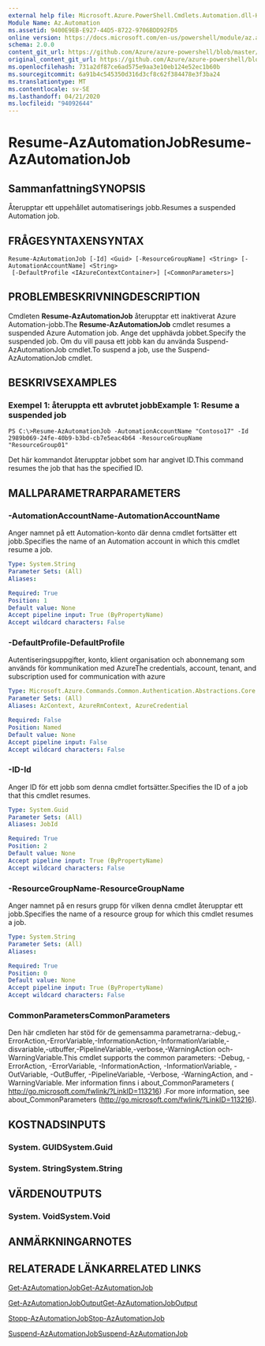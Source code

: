 ```yaml
---
external help file: Microsoft.Azure.PowerShell.Cmdlets.Automation.dll-Help.xml
Module Name: Az.Automation
ms.assetid: 9400E9EB-E927-44D5-8722-9706BDD92FD5
online version: https://docs.microsoft.com/en-us/powershell/module/az.automation/resume-azautomationjob
schema: 2.0.0
content_git_url: https://github.com/Azure/azure-powershell/blob/master/src/Automation/Automation/help/Resume-AzAutomationJob.md
original_content_git_url: https://github.com/Azure/azure-powershell/blob/master/src/Automation/Automation/help/Resume-AzAutomationJob.md
ms.openlocfilehash: 731a2df87ce6ad575e9aa3e10eb124e52ec1b60b
ms.sourcegitcommit: 6a91b4c545350d316d3cf8c62f384478e3f3ba24
ms.translationtype: MT
ms.contentlocale: sv-SE
ms.lasthandoff: 04/21/2020
ms.locfileid: "94092644"
---
```

# <span data-ttu-id="c9be8-101">Resume-AzAutomationJob</span><span class="sxs-lookup"><span data-stu-id="c9be8-101">Resume-AzAutomationJob</span></span>

## <span data-ttu-id="c9be8-102">Sammanfattning</span><span class="sxs-lookup"><span data-stu-id="c9be8-102">SYNOPSIS</span></span>
<span data-ttu-id="c9be8-103">Återupptar ett uppehållet automatiserings jobb.</span><span class="sxs-lookup"><span data-stu-id="c9be8-103">Resumes a suspended Automation job.</span></span>

## <span data-ttu-id="c9be8-104">FRÅGESYNTAXEN</span><span class="sxs-lookup"><span data-stu-id="c9be8-104">SYNTAX</span></span>

```
Resume-AzAutomationJob [-Id] <Guid> [-ResourceGroupName] <String> [-AutomationAccountName] <String>
 [-DefaultProfile <IAzureContextContainer>] [<CommonParameters>]
```

## <span data-ttu-id="c9be8-105">PROBLEMBESKRIVNING</span><span class="sxs-lookup"><span data-stu-id="c9be8-105">DESCRIPTION</span></span>
<span data-ttu-id="c9be8-106">Cmdleten **Resume-AzAutomationJob** återupptar ett inaktiverat Azure Automation-jobb.</span><span class="sxs-lookup"><span data-stu-id="c9be8-106">The **Resume-AzAutomationJob** cmdlet resumes a suspended Azure Automation job.</span></span>
<span data-ttu-id="c9be8-107">Ange det upphävda jobbet.</span><span class="sxs-lookup"><span data-stu-id="c9be8-107">Specify the suspended job.</span></span>
<span data-ttu-id="c9be8-108">Om du vill pausa ett jobb kan du använda Suspend-AzAutomationJob cmdlet.</span><span class="sxs-lookup"><span data-stu-id="c9be8-108">To suspend a job, use the Suspend-AzAutomationJob cmdlet.</span></span>

## <span data-ttu-id="c9be8-109">BESKRIVS</span><span class="sxs-lookup"><span data-stu-id="c9be8-109">EXAMPLES</span></span>

### <span data-ttu-id="c9be8-110">Exempel 1: återuppta ett avbrutet jobb</span><span class="sxs-lookup"><span data-stu-id="c9be8-110">Example 1: Resume a suspended job</span></span>
```
PS C:\>Resume-AzAutomationJob -AutomationAccountName "Contoso17" -Id 2989b069-24fe-40b9-b3bd-cb7e5eac4b64 -ResourceGroupName "ResourceGroup01"
```

<span data-ttu-id="c9be8-111">Det här kommandot återupptar jobbet som har angivet ID.</span><span class="sxs-lookup"><span data-stu-id="c9be8-111">This command resumes the job that has the specified ID.</span></span>

## <span data-ttu-id="c9be8-112">MALLPARAMETRAR</span><span class="sxs-lookup"><span data-stu-id="c9be8-112">PARAMETERS</span></span>

### <span data-ttu-id="c9be8-113">-AutomationAccountName</span><span class="sxs-lookup"><span data-stu-id="c9be8-113">-AutomationAccountName</span></span>
<span data-ttu-id="c9be8-114">Anger namnet på ett Automation-konto där denna cmdlet fortsätter ett jobb.</span><span class="sxs-lookup"><span data-stu-id="c9be8-114">Specifies the name of an Automation account in which this cmdlet resume a job.</span></span>

```yaml
Type: System.String
Parameter Sets: (All)
Aliases:

Required: True
Position: 1
Default value: None
Accept pipeline input: True (ByPropertyName)
Accept wildcard characters: False
```

### <span data-ttu-id="c9be8-115">-DefaultProfile</span><span class="sxs-lookup"><span data-stu-id="c9be8-115">-DefaultProfile</span></span>
<span data-ttu-id="c9be8-116">Autentiseringsuppgifter, konto, klient organisation och abonnemang som används för kommunikation med Azure</span><span class="sxs-lookup"><span data-stu-id="c9be8-116">The credentials, account, tenant, and subscription used for communication with azure</span></span>

```yaml
Type: Microsoft.Azure.Commands.Common.Authentication.Abstractions.Core.IAzureContextContainer
Parameter Sets: (All)
Aliases: AzContext, AzureRmContext, AzureCredential

Required: False
Position: Named
Default value: None
Accept pipeline input: False
Accept wildcard characters: False
```

### <span data-ttu-id="c9be8-117">-ID</span><span class="sxs-lookup"><span data-stu-id="c9be8-117">-Id</span></span>
<span data-ttu-id="c9be8-118">Anger ID för ett jobb som denna cmdlet fortsätter.</span><span class="sxs-lookup"><span data-stu-id="c9be8-118">Specifies the ID of a job that this cmdlet resumes.</span></span>

```yaml
Type: System.Guid
Parameter Sets: (All)
Aliases: JobId

Required: True
Position: 2
Default value: None
Accept pipeline input: True (ByPropertyName)
Accept wildcard characters: False
```

### <span data-ttu-id="c9be8-119">-ResourceGroupName</span><span class="sxs-lookup"><span data-stu-id="c9be8-119">-ResourceGroupName</span></span>
<span data-ttu-id="c9be8-120">Anger namnet på en resurs grupp för vilken denna cmdlet återupptar ett jobb.</span><span class="sxs-lookup"><span data-stu-id="c9be8-120">Specifies the name of a resource group for which this cmdlet resumes a job.</span></span>

```yaml
Type: System.String
Parameter Sets: (All)
Aliases:

Required: True
Position: 0
Default value: None
Accept pipeline input: True (ByPropertyName)
Accept wildcard characters: False
```

### <span data-ttu-id="c9be8-121">CommonParameters</span><span class="sxs-lookup"><span data-stu-id="c9be8-121">CommonParameters</span></span>
<span data-ttu-id="c9be8-122">Den här cmdleten har stöd för de gemensamma parametrarna:-debug,-ErrorAction,-ErrorVariable,-InformationAction,-InformationVariable,-disvariable,-utbuffer,-PipelineVariable,-verbose,-WarningAction och-WarningVariable.</span><span class="sxs-lookup"><span data-stu-id="c9be8-122">This cmdlet supports the common parameters: -Debug, -ErrorAction, -ErrorVariable, -InformationAction, -InformationVariable, -OutVariable, -OutBuffer, -PipelineVariable, -Verbose, -WarningAction, and -WarningVariable.</span></span> <span data-ttu-id="c9be8-123">Mer information finns i about_CommonParameters ( http://go.microsoft.com/fwlink/?LinkID=113216) .</span><span class="sxs-lookup"><span data-stu-id="c9be8-123">For more information, see about_CommonParameters (http://go.microsoft.com/fwlink/?LinkID=113216).</span></span>

## <span data-ttu-id="c9be8-124">KOSTNADS</span><span class="sxs-lookup"><span data-stu-id="c9be8-124">INPUTS</span></span>

### <span data-ttu-id="c9be8-125">System. GUID</span><span class="sxs-lookup"><span data-stu-id="c9be8-125">System.Guid</span></span>

### <span data-ttu-id="c9be8-126">System. String</span><span class="sxs-lookup"><span data-stu-id="c9be8-126">System.String</span></span>

## <span data-ttu-id="c9be8-127">VÄRDEN</span><span class="sxs-lookup"><span data-stu-id="c9be8-127">OUTPUTS</span></span>

### <span data-ttu-id="c9be8-128">System. Void</span><span class="sxs-lookup"><span data-stu-id="c9be8-128">System.Void</span></span>

## <span data-ttu-id="c9be8-129">ANMÄRKNINGAR</span><span class="sxs-lookup"><span data-stu-id="c9be8-129">NOTES</span></span>

## <span data-ttu-id="c9be8-130">RELATERADE LÄNKAR</span><span class="sxs-lookup"><span data-stu-id="c9be8-130">RELATED LINKS</span></span>

[<span data-ttu-id="c9be8-131">Get-AzAutomationJob</span><span class="sxs-lookup"><span data-stu-id="c9be8-131">Get-AzAutomationJob</span></span>](./Get-AzAutomationJob.md)

[<span data-ttu-id="c9be8-132">Get-AzAutomationJobOutput</span><span class="sxs-lookup"><span data-stu-id="c9be8-132">Get-AzAutomationJobOutput</span></span>](./Get-AzAutomationJobOutput.md)

[<span data-ttu-id="c9be8-133">Stopp-AzAutomationJob</span><span class="sxs-lookup"><span data-stu-id="c9be8-133">Stop-AzAutomationJob</span></span>](./Stop-AzAutomationJob.md)

[<span data-ttu-id="c9be8-134">Suspend-AzAutomationJob</span><span class="sxs-lookup"><span data-stu-id="c9be8-134">Suspend-AzAutomationJob</span></span>](./Suspend-AzAutomationJob.md)


